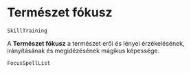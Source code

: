 # Természet fókusz

`SkillTraining`

A **Természet fókusz** a természet erői és lényei érzékelésének, irányításának és megidézésének mágikus képessége.

`FocusSpellList`
